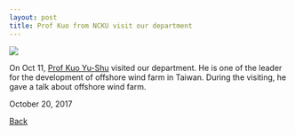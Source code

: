 ```yaml
---
layout: post
title: Prof Kuo from NCKU visit our department
---
```


<img src="https://raw.githubusercontent.com/FiniteTsai/FiniteTsai.github.io/master/images/posts/20171011-1.JPG.jpg">

On Oct  11, [Prof Kuo Yu-Shu](http://www.loge.hyd.ncku.edu.tw/) visited our department. He is one of the leader for the development of offshore wind farm in Taiwan. During the visiting, he gave a talk about offshore wind farm. 

October 20, 2017

[Back](https://finitetsai.github.io/)
